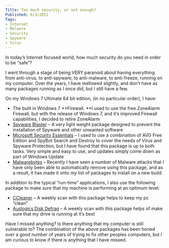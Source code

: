 ```yaml
---
Title: Too much security, or not enough?
Published: 6/3/2011
Tags:
- Internet
- Malware
- Security
- Spyware
- Virus
---
```


In today’s Internet focused world, how much security do you need in order to be “safe”?

I went through a stage of being VERY paranoid about having everything from anti-virus, to anti-spyware, to anti-malware, to anti-freeze, running on my computer. Over the years, I have mellowed slightly, and don’t have as many packages running as I once did, but I still have a few.

On my Windows 7 Ultimate 64 bit edition, (in no particular order), I have:
  
- The built in Windows 7 **Firewall. **I used to use the free ZoneAlarm Firewall, but with the release of Windows 7, and it’s improved Firewall capabilities, I decided to retire ZoneAlarm 
- [Spyware Blaster](http://www.javacoolsoftware.com/spywareblaster.html) – A very light weight package designed to prevent the installation of Spyware and other unwanted software 
- [Microsoft Security Essentials](https://support.microsoft.com/en-us/help/14210/security-essentials-download) – I used to use a combination of AVG Free Edition and SpyBot Search and Destroy to cover the needs of Virus and Spyware Protection, but I have found that this package is up to both tasks. Very simple and easy to use, and updates simply come down as part of Windows Update 
- [Malwarebytes](http://www.malwarebytes.org/) – Recently I have seen a number of Malware attacks that I have only been able to automatically remove using this package, and as a result, it has made it onto my list of packages to install on a new build. 

In addition to the typical “run-time” applications, I also use the following package to make sure that my machine is performing at an optimum level:

- [CCleaner](http://www.piriform.com/ccleaner) – A weekly scan with this package helps to keep my pc “clean”
- [Auslogics Disk Defrag](http://www.auslogics.com/en/software/disk-defrag/) – A weekly scan with this package helps of make sure that my drive is running at it’s best
 
Have I missed anything? Is there anything that my computer is still vulnerable to? The combination of the above packages has been honed over a good number of years of trying to fix other peoples computers, but I am curious to know if there is anything that I have missed.
